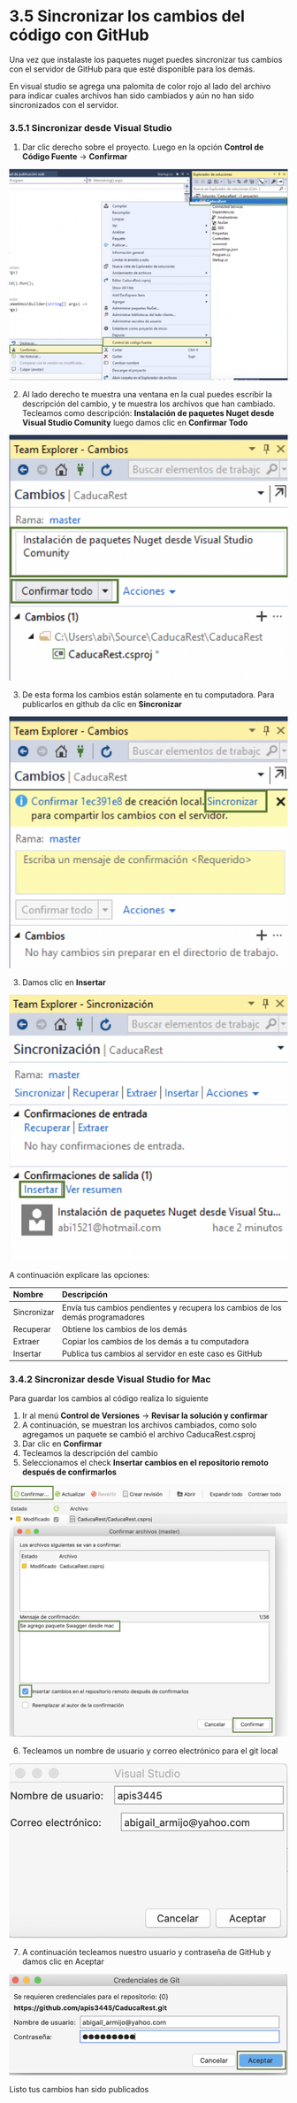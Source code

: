 # 3.5 Sincronizar los cambios del código con GitHub

Una vez que instalaste los paquetes nuget puedes sincronizar tus cambios con el servidor de GitHub para que esté disponible para los demás.

En visual studio se agrega una palomita de color rojo al lado del archivo para indicar cuales archivos han sido cambiados y aún no han sido sincronizados con el servidor.

### 3.5.1 Sincronizar  desde Visual Studio

1. Dar clic derecho sobre el proyecto. Luego en la opción **Control de Código Fuente** -&gt; **Confirmar**

![](../.gitbook/assets/image%20%28318%29.png)

2. Al lado derecho te muestra una ventana en la cual puedes escribir la descripción del cambio, y te muestra los archivos que han cambiado. Tecleamos como descripción: **Instalación de paquetes Nuget desde Visual Studio Comunity** luego damos clic en **Confirmar Todo** 

![](../.gitbook/assets/image%20%28197%29.png)

3. De esta forma los cambios están solamente en tu computadora. Para publicarlos en github da clic en **Sincronizar**

![](../.gitbook/assets/image%20%28287%29.png)

3. Damos clic en **Insertar**

![](../.gitbook/assets/image%20%28223%29.png)

 A continuación explicare las opciones:

| Nombre | Descripción |
| :--- | :--- |
| Sincronizar | Envía tus cambios pendientes y recupera los cambios de los demás programadores |
| Recuperar | Obtiene los cambios de los demás |
| Extraer | Copiar los cambios de los demás a tu computadora |
| Insertar | Publica tus cambios al servidor en este caso es GitHub |

### 3.4.2 Sincronizar desde Visual Studio for Mac

Para guardar los cambios al código realiza lo siguiente

1. Ir al menú **Control de Versiones** -&gt; **Revisar la solución y confirmar**
2. A continuación, se muestran los archivos cambiados, como solo agregamos un paquete se cambió el archivo CaducaRest.csproj
3. Dar clic en **Confirmar**
4. Tecleamos la descripción del cambio
5. Seleccionamos el check **Insertar cambios en el repositorio remoto después de confirmarlos**

![](../.gitbook/assets/image%20%28314%29.png)

6. Tecleamos un nombre de usuario y correo electrónico para el git local

![](../.gitbook/assets/image%20%28243%29.png)

7. A continuación tecleamos nuestro usuario y contraseña de GitHub y damos clic en Aceptar

![](../.gitbook/assets/image%20%28328%29.png)

Listo tus cambios han sido publicados

